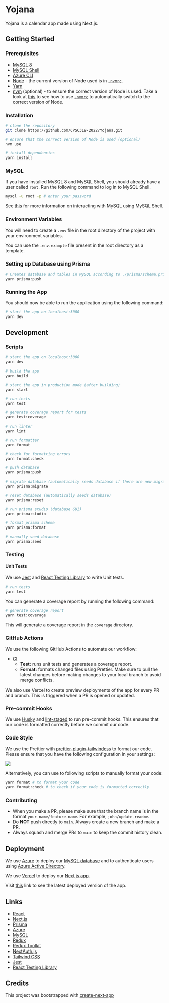 # Yojana

Yojana is a calendar app made using Next.js.

## Getting Started

### Prerequisites

- [MySQL 8](https://dev.mysql.com/downloads/mysql/)
- [MySQL Shell](https://dev.mysql.com/downloads/shell/)
- [Azure CLI](https://learn.microsoft.com/en-us/cli/azure/install-azure-cli)
- [Node](https://nodejs.org/) - the current version of Node used is in [`.nvmrc`](.nvmrc).
- [Yarn](https://classic.yarnpkg.com/lang/en/docs/install/)
- [nvm](https://github.com/nvm-sh/nvm) (optional) - to ensure the correct version of Node is used. Take a look
  at [this](https://stackoverflow.com/a/57839539/8488681) to see how to use [`.nvmrc`](.nvmrc) to automatically switch
  to the correct version of Node.

### Installation

```bash
# clone the repository
git clone https://github.com/CPSC319-2022/Yojana.git

# ensure that the correct version of Node is used (optional)
nvm use

# install dependencies
yarn install
```

### MySQL

If you have installed MySQL 8 and MySQL Shell, you should already have a user called `root`. Run the following command
to log in to MySQL Shell.

```bash
mysql -u root -p # enter your password
```

See [this](https://www.prisma.io/dataguide/mysql) for more information on interacting with MySQL using MySQL Shell.

### Environment Variables

You will need to create a `.env` file in the root directory of the project with your environment variables.

You can use the `.env.example` file present in the root directory as a template.

### Setting up Database using Prisma

```bash
# Creates database and tables in MySQL according to ./prisma/schema.prisma
yarn prisma:push
```

### Running the App

You should now be able to run the application using the following command:

```bash
# start the app on localhost:3000
yarn dev
```

## Development

### Scripts

```bash
# start the app on localhost:3000
yarn dev

# build the app
yarn build

# start the app in production mode (after building)
yarn start

# run tests
yarn test

# generate coverage report for tests
yarn test:coverage

# run linter
yarn lint

# run formatter
yarn format

# check for formatting errors
yarn format:check

# push database
yarn prisma:push

# migrate database (automatically seeds database if there are new migrations)
yarn prisma:migrate

# reset database (automatically seeds database)
yarn prisma:reset

# run prisma studio (database GUI)
yarn prisma:studio

# format prisma schema
yarn prisma:format

# manually seed database
yarn prisma:seed
```

### Testing

#### Unit Tests

We use [Jest](https://jestjs.io/) and [React Testing Library](https://testing-library.com) to write Unit tests.

```bash
# run tests
yarn test
```

You can generate a coverage report by running the following command:

```bash
# generate coverage report
yarn test:coverage
```

This will generate a coverage report in the `coverage` directory.

### GitHub Actions

We use the following GitHub Actions to automate our workflow:

- [CI](https://github.com/CPSC319-2022/Yojana/actions/workflows/CI.yml)
  - **Test:** runs unit tests and generates a coverage report.
  - **Format:** formats changed files using Prettier. Make sure to pull the latest changes before making changes to
    your local branch to avoid merge conflicts.

We also use Vercel to create preview deployments of the app for every PR and branch. This is triggered when a PR is
opened or updated.

### Pre-commit Hooks

We use [Husky](https://typicode.github.io/husky/) and [lint-staged](https://github.com/okonet/lint-staged) to run
pre-commit hooks. This ensures that our code is formatted correctly before we commit our code.

### Code Style

We use the Prettier with [prettier-plugin-tailwindcss](https://github.com/tailwindlabs/prettier-plugin-tailwindcss) to
format our code. Please ensure that you have the following configuration in your settings:

![](https://user-images.githubusercontent.com/39626451/215233714-16225c53-9012-4e5e-a8ed-ea4016cd0e24.png)

Alternatively, you can use to following scripts to manually format your code:

```bash
yarn format # to format your code
yarn format:check # to check if your code is formatted correctly
```

### Contributing

- When you make a PR, please make sure that the branch name is in the format `your-name/feature-name`. For
  example, `john/update-readme`.
- Do **NOT** push directly to `main`. Always create a new branch and make a PR.
- Always squash and merge PRs to `main` to keep the commit history clean.

## Deployment

We use [Azure](https://azure.microsoft.com/) to deploy
our [MySQL database](https://azure.microsoft.com/en-us/products/mysql) and to authenticate users
using [Azure Active Directory](https://azure.microsoft.com/en-us/products/active-directory).

We use [Vercel](https://vercel.com/) to deploy our [Next.js app](https://vercel.com/solutions/nextjs).

Visit [this](https://yojana-main.vercel.app/) link to see the latest deployed version of the app.

## Links

- [React](https://reactjs.org)
- [Next.js](https://nextjs.org/)
- [Prisma](https://www.prisma.io/)
- [Azure](https://azure.microsoft.com/)
- [MySQL](https://www.mysql.com/)
- [Redux](https://redux.js.org/)
- [Redux Toolkit](https://redux-toolkit.js.org/)
- [NextAuth.js](https://next-auth.js.org/)
- [Tailwind CSS](https://tailwindcss.com/)
- [Jest](https://jestjs.io/)
- [React Testing Library](https://testing-library.com)

## Credits

This project was bootstrapped with [create-next-app](https://nextjs.org/docs/api-reference/create-next-app)
